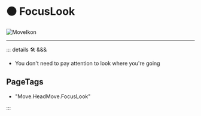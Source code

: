 # 🟠 <move>FocusLook</move>

![MoveIkon](/Move/Move_Ikon.png)

---

<!-- =================================================== -->
<!-- =================================================== -->
<!-- =================================================== -->
<!-- =================================================== -->
<!-- =================================================== -->
::: details 🛠 <dev>&&&</dev>

- You don't need to pay attention to look where you're going

<h2>PageTags</h2>

- "Move.HeadMove.FocusLook"

:::
